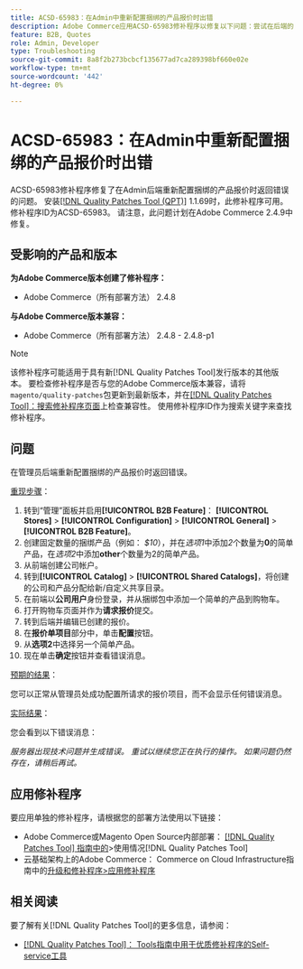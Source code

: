```yaml
---
title: ACSD-65983：在Admin中重新配置捆绑的产品报价时出错
description: Adobe Commerce应用ACSD-65983修补程序以修复以下问题：尝试在后端的[!UICONTROL Sales] > [!UICONTROL Quotes] > [!UICONTROL Edit]屏幕中配置捆绑产品时出现错误。
feature: B2B, Quotes
role: Admin, Developer
type: Troubleshooting
source-git-commit: 8a8f2b273bcbcf135677ad7ca289398bf660e02e
workflow-type: tm+mt
source-wordcount: '442'
ht-degree: 0%

---
```



# ACSD-65983：在Admin中重新配置捆绑的产品报价时出错

ACSD-65983修补程序修复了在Admin后端重新配置捆绑的产品报价时返回错误的问题。 安装[[!DNL Quality Patches Tool (QPT)]](/help/tools/quality-patches-tool/quality-patches-tool-to-self-serve-quality-patches.md) 1.1.69时，此修补程序可用。 修补程序ID为ACSD-65983。 请注意，此问题计划在Adobe Commerce 2.4.9中修复。

## 受影响的产品和版本

**为Adobe Commerce版本创建了修补程序：**

* Adobe Commerce（所有部署方法） 2.4.8

**与Adobe Commerce版本兼容：**

* Adobe Commerce（所有部署方法） 2.4.8 - 2.4.8-p1

>[!NOTE]
>
>该修补程序可能适用于具有新[!DNL Quality Patches Tool]发行版本的其他版本。 要检查修补程序是否与您的Adobe Commerce版本兼容，请将`magento/quality-patches`包更新到最新版本，并在[[!DNL Quality Patches Tool]：搜索修补程序页面](https://experienceleague.adobe.com/tools/commerce-quality-patches/index.html?lang=zh-Hans)上检查兼容性。 使用修补程序ID作为搜索关键字来查找修补程序。

## 问题

在管理员后端重新配置捆绑的产品报价时返回错误。

<u>重现步骤</u>：

1. 转到“管理”面板并启用&#x200B;**[!UICONTROL B2B Feature]**： **[!UICONTROL Stores]** > **[!UICONTROL Configuration]** > **[!UICONTROL General]** > **[!UICONTROL B2B Feature]**。
1. 创建固定数量的捆绑产品（例如： *$10*），并在&#x200B;*选项1*&#x200B;中添加&#x200B;*2*&#x200B;个数量为&#x200B;**0**&#x200B;的简单产品，在&#x200B;*选项2*&#x200B;中添加&#x200B;**other**&#x200B;个数量为2的简单产品。
1. 从前端创建公司帐户。
1. 转到&#x200B;**[!UICONTROL Catalog]** > **[!UICONTROL Shared Catalogs]**，将创建的公司和产品分配给新/自定义共享目录。
1. 在前端以&#x200B;**公司用户**&#x200B;身份登录，并从捆绑包中添加一个简单的产品到购物车。
1. 打开购物车页面并作为&#x200B;**请求报价**&#x200B;提交。
1. 转到后端并编辑已创建的报价。
1. 在&#x200B;**报价单项目**&#x200B;部分中，单击&#x200B;**配置**&#x200B;按钮。
1. 从&#x200B;**选项2**&#x200B;中选择另一个简单产品。
1. 现在单击&#x200B;**确定**&#x200B;按钮并查看错误消息。

<u>预期的结果</u>：

您可以正常从管理员处成功配置所请求的报价项目，而不会显示任何错误消息。

<u>实际结果</u>：

您会看到以下错误消息：

*服务器出现技术问题并生成错误。 重试以继续您正在执行的操作。 如果问题仍然存在，请稍后再试。*

## 应用修补程序

要应用单独的修补程序，请根据您的部署方法使用以下链接：

* Adobe Commerce或Magento Open Source内部部署： [[!DNL Quality Patches Tool] 指南中的](/help/tools/quality-patches-tool/usage.md)>使用情况[!DNL Quality Patches Tool]
* 云基础架构上的Adobe Commerce： Commerce on Cloud Infrastructure指南中的[升级和修补程序>应用修补程序](https://experienceleague.adobe.com/docs/commerce-cloud-service/user-guide/develop/upgrade/apply-patches.html?lang=zh-Hans)

## 相关阅读

要了解有关[!DNL Quality Patches Tool]的更多信息，请参阅：

* [[!DNL Quality Patches Tool]： Tools指南中用于优质修补程序的Self-service工具](/help/tools/quality-patches-tool/quality-patches-tool-to-self-serve-quality-patches.md)
